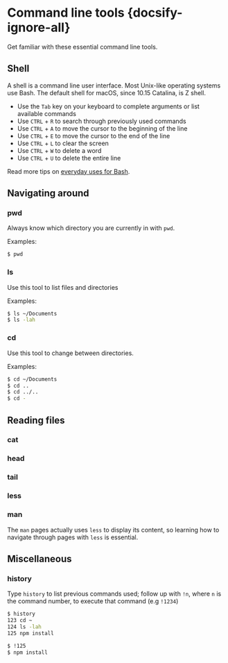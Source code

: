 # Command line tools {docsify-ignore-all}

Get familiar with these essential command line tools.

## Shell

A shell is a command line user interface. Most Unix-like operating systems use Bash. The default shell for macOS, since 10.15 Catalina, is Z shell.

- Use the `Tab` key on your keyboard to complete arguments or list available commands
- Use `CTRL` + `R` to search through previously used commands
- Use `CTRL` + `A` to move the cursor to the beginning of the line
- Use `CTRL` + `E` to move the cursor to the end of the line
- Use `CTRL` + `L` to clear the screen
- Use `CTRL` + `W` to delete a word
- Use `CTRL` + `U` to delete the entire line

Read more tips on [everyday uses for Bash](https://github.com/jlevy/the-art-of-command-line#everyday-use).

## Navigating around

### pwd

Always know which directory you are currently in with `pwd`.

Examples:

```sh
$ pwd
```

### ls

Use this tool to list files and directories

Examples:

```sh
$ ls ~/Documents
$ ls -lah
```

### cd

Use this tool to change between directories.

Examples:

```sh
$ cd ~/Documents
$ cd ..
$ cd ../..
$ cd -
```

## Reading files

### cat

### head

### tail

### less

### man

The `man` pages actually uses `less` to display its content, so learning how to navigate through pages with `less` is essential.

## Miscellaneous

### history

Type `history` to list previous commands used; follow up with `!n`, where `n` is the command number, to execute that command (e.g `!1234`)

```sh
$ history
123 cd ~
124 ls -lah
125 npm install

$ !125
$ npm install
```
